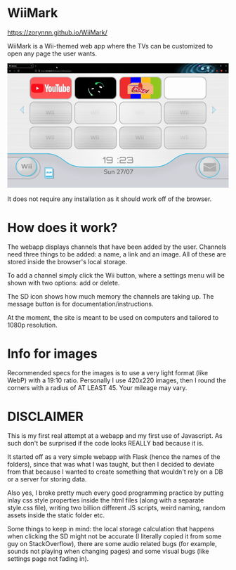 
# WiiMark

https://zorynnn.github.io/WiiMark/

WiiMark is a Wii-themed web app where the TVs can be customized to open any page the user wants.

![](static/show.gif)

It does not require any installation as it should work off of the browser.

# How does it work?

The webapp displays channels that have been added by the user. Channels need three things to be added: a name, a link and an image. All of these are stored inside the browser's local storage.

To add a channel simply click the Wii button, where a settings menu will be shown with two options: add or delete.

The SD icon shows how much memory the channels are taking up. The message button is for documentation/instructions.

At the moment, the site is meant to be used on computers and tailored to 1080p resolution.

# Info for images

Recommended specs for the images is to use a very light format (like WebP) with a 19:10 ratio. Personally I use 420x220 images, then I round the corners with a radius of AT LEAST 45. Your mileage may vary.

# DISCLAIMER

This is my first real attempt at a webapp and my first use of Javascript. As such don't be surprised if the code looks REALLY bad because it is.

It started off as a very simple webapp with Flask (hence the names of the folders), since that was what I was taught, but then I decided to deviate from that because I wanted to create something that wouldn't rely on a DB or a server for storing data.

Also yes, I broke pretty much every good programming practice by putting inlay css style properties inside the html files (along with a separate style.css file), writing two billion different JS scripts, weird naming, random assets inside the static folder etc.

Some things to keep in mind: the local storage calculation that happens when clicking the SD might not be accurate (I literally copied it from some guy on StackOverflow), there are some audio related bugs (for example, sounds not playing when changing pages) and some visual bugs (like settings page not fading in).

